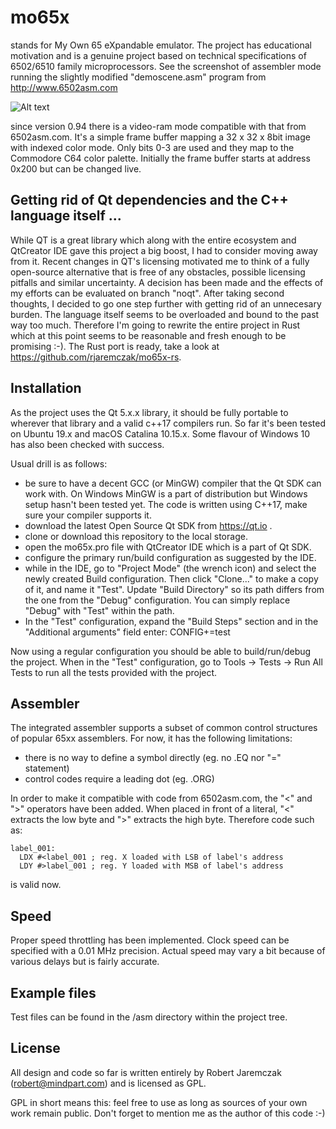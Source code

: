 # mo65x
stands for My Own 65 eXpandable emulator. The project has educational motivation and is a genuine project based on technical specifications of 6502/6510 family microprocessors. See the screenshot of assembler mode running the slightly modified "demoscene.asm" program from http://www.6502asm.com

![Alt text](https://github.com/rjaremczak/mo65x/blob/master/images/demoscene%20-%201.png "Assembler mode view")

since version 0.94 there is a video-ram mode compatible with that from 6502asm.com. It's a simple frame buffer mapping a 32 x 32 x 8bit image with indexed color mode. Only bits 0-3 are used and they map to the Commodore C64 color palette. Initially the frame buffer starts at address 0x200 but can be changed live.

## Getting rid of Qt dependencies and the C++ language itself ...
While QT is a great library which along with the entire ecosystem and QtCreator IDE gave this project a big boost, I had to consider moving away from it. Recent changes in QT's licensing motivated me to think of a fully open-source alternative that is free of any obstacles, possible licensing pitfalls and similar uncertainty. A decision has been made and the effects of my efforts can be evaluated on branch "noqt". After taking second thoughts, I decided to go one step further with getting rid of an unnecesary burden. The language itself seems to be overloaded and bound to the past way too much. Therefore I'm going to rewrite the entire project in Rust which at this point seems to be reasonable and fresh enough to be promising :-). The Rust port is ready, take a look at https://github.com/rjaremczak/mo65x-rs. 

## Installation
As the project uses the Qt 5.x.x library, it should be fully portable to wherever that library and a valid c++17 compilers run. So far it's been tested on Ubuntu 19.x and macOS Catalina 10.15.x. Some flavour of Windows 10 has also been checked with success.

Usual drill is as follows:
* be sure to have a decent GCC (or MinGW) compiler that the Qt SDK can work with. On Windows MinGW is a part of distribution but Windows setup hasn't been tested yet. The code is written using C++17, make sure your compiler supports it.
* download the latest Open Source Qt SDK from https://qt.io .
* clone or download this repository to the local storage.
* open the mo65x.pro file with QtCreator IDE which is a part of Qt SDK.
* configure the primary run/build configuration as suggested by the IDE.
* while in the IDE, go to "Project Mode" (the wrench icon) and select the newly created Build configuration. Then click "Clone..." to make a copy of it, and name it "Test". Update "Build Directory" so its path differs from the one from the "Debug" configuration. You can simply replace "Debug" with "Test" within the path.
* In the "Test" configuration, expand the "Build Steps" section and in the "Additional arguments" field enter: CONFIG+=test

Now using a regular configuration you should be able to build/run/debug the project. When in the "Test" configuration, go to Tools -> Tests -> Run All Tests to run all the tests provided with the project.

## Assembler
The integrated assembler supports a subset of common control structures of popular 65xx assemblers. For now, it has the following limitations:
* there is no way to define a symbol directly (eg. no .EQ nor "=" statement)
* control codes require a leading dot (eg. .ORG)

In order to make it compatible with code from 6502asm.com, the "<" and ">" operators have been added. When placed in front of a literal, "<" extracts the low byte and ">" extracts the high byte. Therefore code such as:

    label_001:
      LDX #<label_001 ; reg. X loaded with LSB of label's address
      LDY #>label_001 ; reg. Y loaded with MSB of label's address

is valid now.

## Speed
Proper speed throttling has been implemented. Clock speed can be specified with a 0.01 MHz precision. Actual speed may vary a bit because of various delays but is fairly accurate.

## Example files
Test files can be found in the /asm directory within the project tree.

## License
All design and code so far is written entirely by Robert Jaremczak (robert@mindpart.com) and is licensed as GPL.

GPL in short means this: feel free to use as long as sources of your own work remain public. Don't forget to mention me as the author of this code :-)
